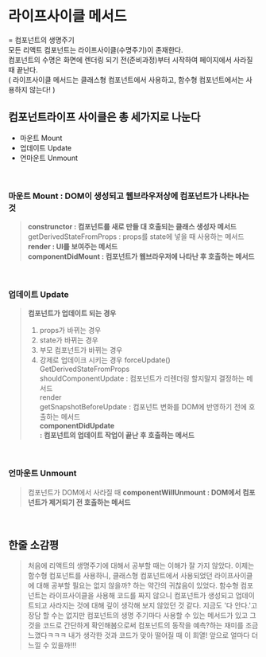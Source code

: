 # 라이프사이클 메서드<br>
= 컴포넌트의 생명주기 <br>
모든 리액트 컴포넌트는 라이프사이클(수명주기)이 존재한다.<br>
컴포넌트의 수명은 화면에 렌더링 되기 전(준비과정)부터 시작하여 페이지에서 사라질 때 끝난다.<br>
    ( 라이프사이클 메서드는 클래스형 컴포넌트에서 사용하고, 함수형 컴포넌트에서는 사용하지 않는다! )
<br>

## 컴포넌트라이프 사이클은 총 세가지로 나눈다<br>
- 마운트 Mount 
- 업데이트 Update
- 언마운트 Unmount
<br>

### 마운트 Mount : DOM이 생성되고 웹브라우저상에 컴포넌트가 나타나는 것<br>
> **construnctor : 컴포넌트를 새로 만들 대 호출되는 클래스 생성자 메서드<br>**
> getDerivedStateFromProps : props를 state에 넣을 때 사용하는 메서드<br>
> **render : UI를 보여주는 메서드<br>**
> **componentDidMount : 컴포넌트가 웹브라우저에 나타난 후 호출하는 메서드<br>**
<br>

### 업데이트 Update <br>
> **컴포넌트가 업데이트 되는 경우<br>**
> 1. props가 바뀌는 경우<br>
> 2. state가 바뀌는 경우<br>
> 3. 부모 컴포넌트가 바뀌는 경우<br>
> 4. 강제로 업데이크 시키는 경우 forceUpdate() <br>
> GetDerivedStateFromProps<br>
> shouldComponentUpdate : 컴포넌트가 리렌더링 할지말지 결정하는 메서드<br>
> render<br>
> getSnapshotBeforeUpdate : 컴포넌트 변화를 DOM에 반영하기 전에 호출하는 메서드<br>
> **componentDidUpdate<br> : 컴포넌트의 업데이트 작업이 끝난 후 호출하는 메서드**
<br>

### 언마운트 Unmount
> 컴포넌트가 DOM에서 사라질 때
> **componentWillUnmount : DOM에서 컴포넌트가 제거되기 전 호출하는 메서드**
<br>




## 한줄 소감평
> 처음에 리액트의 생명주기에 대해서 공부할 때는 이해가 잘 가지 않았다. 이제는 함수형 컴포넌트를 사용하니, 클래스형 컴포넌트에서 사용되었던 라이프사이클에 대해 공부할 필요는 없지 않을까? 하는 약간의 귀찮음이 있었다. 함수형 컴포넌트는 라이프사이클을 사용해 코드를 짜지 않으니 컴포넌트가 생성되고 업데이트되고 사라지는 것에 대해 깊이 생각해 보지 않았던 것 같다. 지금도 '다 안다.'고 장담 할 수는 없지만 컴포넌트의 생명 주기마다 사용할 수 있는 메서드가 있고 그것을 코드로 간단하게 확인해봄으로써 컴포넌트의 동작을 예측?하는 재미를 조금 느꼈다ㅋㅋㅋ 내가 생각한 것과 코드가 맞아 떨어질 때 이 희열! 앞으로 얼마다 더 느낄 수 있을까!!! 